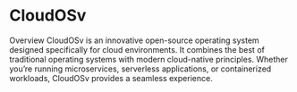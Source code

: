 # CloudOSv
Overview CloudOSv is an innovative open-source operating system designed specifically for cloud environments. It combines the best of traditional operating systems with modern cloud-native principles. Whether you’re running microservices, serverless applications, or containerized workloads, CloudOSv provides a seamless experience.
